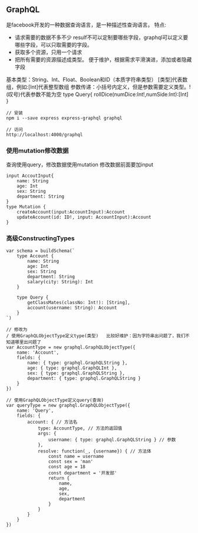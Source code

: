 ## GraphQL
是facebook开发的一种数据查询语言，是一种描述性查询语言。
特点:
- 请求需要的数据不多不少
resulf不可以定制要哪些字段，graphql可以定义要哪些字段，可以只取需要的字段。
- 获取多个资源，只用一个请求
- 把所有需要的资源描述成类型。
便于维护，根据需求平滑演进，添加或者隐藏字段

基本类型：String、Int、Float、Boolean和ID（本质字符串类型）
[类型]代表数组，例如:[Int]代表整型数组
参数传递：小括号内定义，但是参数需要定义类型。!(叹号)代表参数不能为空
type Query{
    rollDice(numDice:Int!,numSide:Int):[Int]
}

```
// 安装
npm i --save express express-graphql graphql

// 访问
http://localhost:4000/graphql
```

### 使用mutation修改数据
查询使用query，修改数据使用mutation
修改数据前面要加input  
```
input AccoutInput{
    name: String
    age: Int
    sex: String
    department: String
}
type Mutation {
    createAccount(input:AccountInput):Account
    updateAccount(id: ID!, input: AccountInput):Account
}
```

### 高级ConstructingTypes
```
var schema = buildSchema(`
    type Account {
        name: String
        age: Int
        sex: String
        department: String
        salary(city: String): Int
    }

    type Query {
        getClassMates(classNo: Int!): [String],
        account(username: String): Account
    }
`)

// 修改为
/ 使用GraphQLObjectType定义type(类型)   比较好维护：因为字符串出问题了，我们不知道哪里出问题了
var AccountType = new graphql.GraphQLObjectType({
    name: 'Account',
    fields: {
        name: { type: graphql.GraphQLString },
        age: { type: graphql.GraphQLInt },
        sex: { type: graphql.GraphQLString },
        department: { type: graphql.GraphQLString }
    }
})

// 使用GraphQLObjectType定义query(查询)
var queryType = new graphql.GraphQLObjectType({
    name: 'Query',
    fields: {
        account: { // 方法名
            type: AccountType, // 方法的返回值
            args: {
                username: { type: graphql.GraphQLString } // 参数
            },
            resolve: function(_, {username}) { // 方法体
                const name = username
                const sex = 'man'
                const age = 18
                const department = '开发部'
                return {
                    name,
                    age,
                    sex,
                    department
                }
            }
        }
    }
})
```